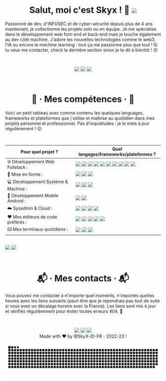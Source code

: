 <!-- ![banner_profile](https://zupimages.net/up/23/01/o7et.png) -->
<h1 align="center">Salut, moi c'est Skyx ! 👋 <img src="https://img.shields.io/github/followers/SkyX-ID-FR.svg?style=social&label=Follow&maxAge=2592000"/></h1>
<p>Passionné de dev, d'INFOSEC et de cyber-sécurité depuis plus de 4 ans maintenant, je collectionne les projets solo ou en équipe. Je me spécialise dans le développement web font-end et back-end mais je touche également au dev côté machine. J'adore les nouvelles technologies comme le web3, l'IA ou encore le machine learning : tout ça me passionne plus que tout ! Si tu veux me contacter, check la dernière section sinon je te dit à bientôt ! 😊<br/>
</p><br/>

<p align="center">
  <kbd><img src="https://img.shields.io/badge/Linux-FCC624?style=for-the-badge&logo=linux&logoColor=black"/></kbd>
  <kbd><img src="https://img.shields.io/badge/Android-3DDC84?style=for-the-badge&logo=android&logoColor=white"/></kbd>
  <kbd><img src="https://img.shields.io/badge/Windows-0078D6?style=for-the-badge&logo=windows&logoColor=white"/></kbd>
</p><br/>

<h1 align="center">💼 · Mes compétences · 💼</h1>
<p>Voici un petit tableau avec comme contenu les quelques languages, frameworks et plateformes que j'utilise et maîtrise au quotidien dans mes projets personnel et professionnel. Pas d'inquiètudes : je le mets à jour régulièrement ! 😉</p><br/>

| Pour quel projet ? | Quel langages/frameworks/plateformes ? |
| --- | --- |
| 🌐 Développement Web Fullstack : | <kbd><img src="https://img.shields.io/badge/HTML5-E34F26?style=for-the-badge&logo=html5&logoColor=white"/></kbd> <kbd><img src="https://img.shields.io/badge/JavaScript-323330?style=for-the-badge&logo=javascript&logoColor=F7DF1E"/></kbd> <kbd><img src="https://img.shields.io/badge/JavaScript-323330?style=for-the-badge&logo=javascript&logoColor=F7DF1E"/></kbd> <kbd><img src="https://img.shields.io/badge/NPM-%23CB3837.svg?style=for-the-badge&logo=npm&logoColor=white"/></kbd> <kbd><img src="https://img.shields.io/badge/Next-black?style=for-the-badge&logo=next.js&logoColor=white"/></kbd> <kbd><img src="https://img.shields.io/badge/node.js-6DA55F?style=for-the-badge&logo=node.js&logoColor=white"/></kbd> <kbd><img src="https://img.shields.io/badge/TypeScript-007ACC?style=for-the-badge&logo=typescript&logoColor=white"/></kbd> <kbd><img src="https://img.shields.io/badge/React-20232A?style=for-the-badge&logo=react&logoColor=61DAFB"/></kbd> <kbd><img src="https://img.shields.io/badge/jQuery-0769AD?style=for-the-badge&logo=jquery&logoColor=white"/></kbd> <kbd><img src="https://img.shields.io/badge/Angular-DD0031?style=for-the-badge&logo=angular&logoColor=white"/></kbd> |
| 🎨 Mise en forme : | <kbd><img src="https://img.shields.io/badge/CSS3-1572B6?style=for-the-badge&logo=css3&logoColor=white"/></kbd> <kbd><img src="https://img.shields.io/badge/Tailwind_CSS-38B2AC?style=for-the-badge&logo=tailwind-css&logoColor=white"/></kbd> <kbd><img src="https://img.shields.io/badge/MUI-%230081CB.svg?style=for-the-badge&logo=mui&logoColor=white"/></kbd> |
| 💻 Développement Système & Machine : | <kbd><img src="https://img.shields.io/badge/Python-3776AB?style=for-the-badge&logo=python&logoColor=white"/></kbd> <kbd><img src="https://img.shields.io/badge/C-00599C?style=for-the-badge&logo=c&logoColor=white"/></kbd> <kbd><img src="https://img.shields.io/badge/C%2B%2B-00599C?style=for-the-badge&logo=c%2B%2B&logoColor=white"/></kbd> |
| 📱 Développement Mobile Android : | <kbd><img src="https://img.shields.io/badge/Flutter-02569B?style=for-the-badge&logo=flutter&logoColor=white"/></kbd> <kbd><img src="https://img.shields.io/badge/Android_Studio-3DDC84?style=for-the-badge&logo=android-studio&logoColor=white"/></kbd> |
| ☁️ Sysadmin & Cloud : | <kbd><img src="https://img.shields.io/badge/docker-%230db7ed.svg?style=for-the-badge&logo=docker&logoColor=white"/></kbd> <kbd><img src="https://img.shields.io/badge/Google_Cloud-4285F4?style=for-the-badge&logo=google-cloud&logoColor=white"/></kbd> <kbd><img src="https://img.shields.io/badge/Vercel-000000?style=for-the-badge&logo=vercel&logoColor=white"/></kbd> <kbd><img src="https://img.shields.io/badge/Firebase-039BE5?style=for-the-badge&logo=Firebase&logoColor=orange)"/></kbd> |
| ❤ Mes éditeurs de code préférés : | <kbd><img src="https://img.shields.io/badge/Visual_Studio_Code-0078D4?style=for-the-badge&logo=visual%20studio%20code&logoColor=white"/></kbd> <kbd><img src="https://img.shields.io/badge/Visual_Studio-5C2D91?style=for-the-badge&logo=visual%20studio&logoColor=white"/></kbd> <kbd><img src="https://img.shields.io/badge/Arduino_IDE-00979D?style=for-the-badge&logo=arduino&logoColor=white"/></kbd> <kbd><img src="https://img.shields.io/badge/sublime_text-%23575757.svg?&style=for-the-badge&logo=sublime-text&logoColor=important"/></kbd> <kbd><img src="https://img.shields.io/badge/VIM-%2311AB00.svg?&style=for-the-badge&logo=vim&logoColor=white"/></kbd> |
| ⌨️ Mes terminaux quotidiens : | <kbd><img src="https://img.shields.io/badge/GIT-E44C30?style=for-the-badge&logo=git&logoColor=white"/></kbd> <kbd><img src="https://img.shields.io/badge/GNU%20Bash-4EAA25?style=for-the-badge&logo=GNU%20Bash&logoColor=white"/></kbd> <kbd><img src="https://img.shields.io/badge/windows%20terminal-4D4D4D?style=for-the-badge&logo=windows%20terminal&logoColor=white"/></kbd> | 
  
<br/>
<img src="https://github-profile-summary-cards.vercel.app/api/cards/profile-details?username=SkyX-ID-FR"/>
<img src="https://github-readme-streak-stats.herokuapp.com/?user=SkyX-ID-FR"/>

<br/><h1 align="center">📬 · Mes contacts · 📬</h1>
<p>Vous pouvez me contacter à n'importe quel moments, n'importes quelles heures avec les liens suivants (peut-être que je répondrais pas tout de suite si vous avez un décalage horaire avec la France). Les liens sont mis à jour et vérifiés régulièrement pour éviter toutes erreurs 404. 🤗</p><br/>

<p align="center">
  <kbd><a href="mailto: skyx-fr@pm.me" target="_blank"><img src="https://img.shields.io/badge/ProtonMail-8B89CC?style=for-the-badge&logo=protonmail&logoColor=white"/></a></kbd>
  <kbd><a href="discordapp.com/users/790912739434168360" target="_blank"><img src="https://img.shields.io/badge/Discord-7289DA?style=for-the-badge&logo=discord&logoColor=white"/></a></kbd>
  <kbd><a href="github.com/SkyX-ID-FR" target="_blank"><img src="https://img.shields.io/badge/GitHub-100000?style=for-the-badge&logo=github&logoColor=white"/></a></kbd>
  <br/>Made with ❤ by @SkyX-ID-FR - 2022-23 !
</p>

<p align="center"><img src="https://github.com/Platane/snk/raw/output/github-contribution-grid-snake.svg"/></p>
<!-- ![Github_stats_1](https://github-readme-stats.vercel.app/api?username=SkyX-ID-FR&bg_color=30,e96443,904e95&title_color=fff&text_color=fff) -->
